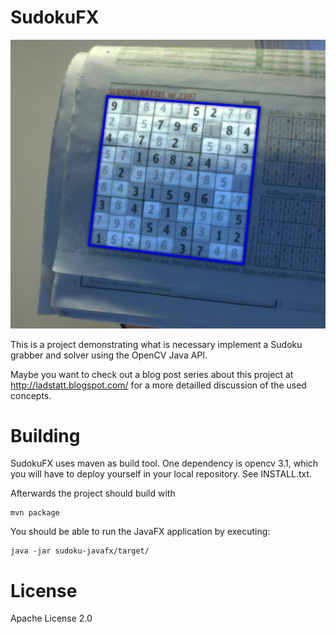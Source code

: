 # SudokuFX

![a screenshot of the sudokuFX application](/screenshot.png "A screenshot from the project")

This is a project demonstrating what is necessary implement a Sudoku grabber and solver using the OpenCV Java API.

Maybe you want to check out a blog post series about this project at http://ladstatt.blogspot.com/ for a more detailled
discussion of the used concepts.

# Building

SudokuFX uses maven as build tool. One dependency is opencv 3.1, which you will
have to deploy yourself in your local repository. See INSTALL.txt.

Afterwards the project should build with

    mvn package

You should be able to run the JavaFX application by executing:


    java -jar sudoku-javafx/target/
# License

Apache License 2.0





